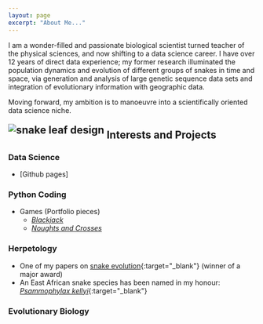 ```yaml
---
layout: page
excerpt: "About Me..."
---
```


I am a wonder-filled and passionate biological scientist turned teacher of the physical sciences, and now shifting to a data science career. I have over 12 years of direct data experience; my former research illuminated the population dynamics and evolution of different groups of snakes in time and space, via generation and analysis of large genetic sequence data sets and integration of evolutionary information with geographic data.

Moving forward, my ambition is to manoeuvre into a scientifically oriented data science niche.

## <img src="https://user-images.githubusercontent.com/84908213/132064904-8e3e53a4-140c-431d-9b0f-421f388060a2.png" style="position:relative; top:-10px" alt="snake leaf design" />  Interests and Projects 
### Data Science
- [Github pages]

### Python Coding
- Games (Portfolio pieces)
    - [_Blackjack_](https://github.com/Afrisnake/Coding-Blackjack-in-Python)
    - [_Noughts and Crosses_](https://github.com/Afrisnake/Coding-Noughts-and-Crosses-in-Python)

### Herpetology
- One of my papers on [snake evolution](https://onlinelibrary.wiley.com/doi/full/10.1111/j.1096-0031.2008.00237.x){:target="_blank"} (winner of a major award)
- An East African snake species has been named in my honour: [_Psammophylax kellyi_](https://reptile-database.reptarium.cz/species?genus=Psammophylax&species=kellyi){:target="_blank"}

### Evolutionary Biology

